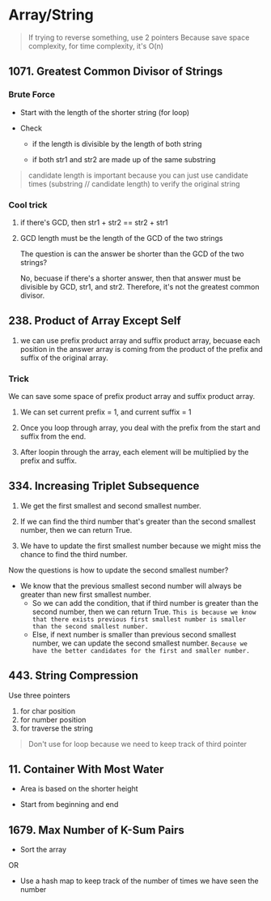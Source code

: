 # Array/String

> If trying to reverse something, use 2 pointers
> Because save space complexity, for time complexity, it's O(n)

## 1071. Greatest Common Divisor of Strings

### Brute Force

- Start with the length of the shorter string (for loop)

- Check
    - if the length is divisible by the length of both string

    - if both str1 and str2 are made up of the same substring

> candidate length is important because you can just use candidate times (substring // candidate length) to verify the original string

### Cool trick

1. if there's GCD, then str1 + str2 == str2 + str1

2. GCD length must be the length of the GCD of the two strings

    The question is can the answer be shorter than the GCD of the two strings?

    No, becuase if there's a shorter answer, then that answer must be divisible by GCD, str1, and str2. Therefore, it's not the greatest common divisor.


## 238. Product of Array Except Self

1. we can use prefix product array and suffix product array, becuase each position in the answer array is coming from the product of the prefix and suffix of the original array.

### Trick

We can save some space of prefix product array and suffix product array.

1. We can set current prefix = 1, and current suffix = 1

2. Once you loop through array, you deal with the prefix from the start and suffix from the end.

3. After loopin through the array, each element will be multiplied by the prefix and suffix.


## 334. Increasing Triplet Subsequence

1. We get the first smallest and second smallest number.

2. If we can find the third number that's greater than the second smallest number, then we can return True.

3. We have to update the first smallest number because we might miss the chance to find the third number.

Now the questions is how to update the second smallest number? 

- We know that the previous smallest second number will always be greater than new first smallest number.
    - So we can add the condition, that if third number is greater than the second number, then we can return True. `This is because we know that there exists previous first smallest number is smaller than the second smallest number.`
    - Else, if next number is smaller than previous second smallest number, we can update the second smallest number. `Because we have the better candidates for the first and smaller number.`


## 443. String Compression

Use three pointers 

1. for char position
2. for number position
3. for traverse the string 

> Don't use for loop because we need to keep track of third pointer



## 11. Container With Most Water

- Area is based on the shorter height

- Start from beginning and end


## 1679. Max Number of K-Sum Pairs

- Sort the array

OR

- Use a hash map to keep track of the number of times we have seen the number